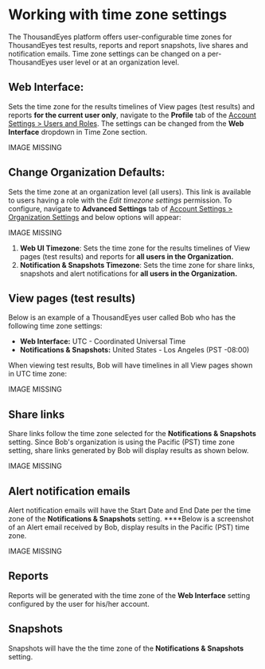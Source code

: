 # Working with time zone settings

The ThousandEyes platform offers user-configurable time zones for ThousandEyes test results, reports and report snapshots, live shares and notification emails. Time zone settings can be changed on a per-ThousandEyes user level or at an organization level.

## **Web Interface**: 

Sets the time zone for the results timelines of View pages \(test results\) and reports **for the current user only**, navigate to the **Profile** tab of the [Account Settings &gt; Users and Roles](https://app.thousandeyes.com/account-settings/users-roles/?section=profile). The settings can be changed from the **Web Interface** dropdown in Time Zone section.

IMAGE MISSING

## **Change Organization Defaults:**

Sets the time zone at an organization level \(all users\). This link is available to users having a role with the _Edit timezone settings_ permission. To configure, navigate to **Advanced Settings** tab of [Account Settings &gt; Organization Settings](https://app.thousandeyes.com/account-settings/organization-settings/?section=advanced) and below options will appear: 

IMAGE MISSING

1.  **Web UI Timezone**: Sets the time zone for the results timelines of View pages \(test results\) and reports for **all users in the Organization.**
2. **Notification & Snapshots Timezone**: Sets the time zone for share links, snapshots and alert notifications for **all users in the Organization.**

## View pages \(test results\)

Below is an example of a ThousandEyes user called Bob who has the following time zone settings:

* **Web Interface:** UTC - Coordinated Universal Time 
* **Notifications & Snapshots:** United States - Los Angeles \(PST -08:00\)

When viewing test results, Bob will have timelines in all View pages shown in UTC time zone:

IMAGE MISSING

## Share links

Share links follow the time zone selected for the **Notifications & Snapshots** setting. Since Bob's organization is using the Pacific \(PST\) time zone setting, share links generated by Bob will display results as shown below.

IMAGE MISSING

## Alert notification emails

Alert notification emails will have the Start Date and End Date per the time zone of the **Notifications & Snapshots** setting. ****Below is a screenshot of an Alert email received by Bob, display results in the Pacific \(PST\) time zone.

IMAGE MISSING

## Reports

Reports will be generated with the time zone of the **Web Interface** setting configured by the user for his/her account.

## Snapshots

Snapshots will have the the time zone of the **Notifications & Snapshots** setting. 

